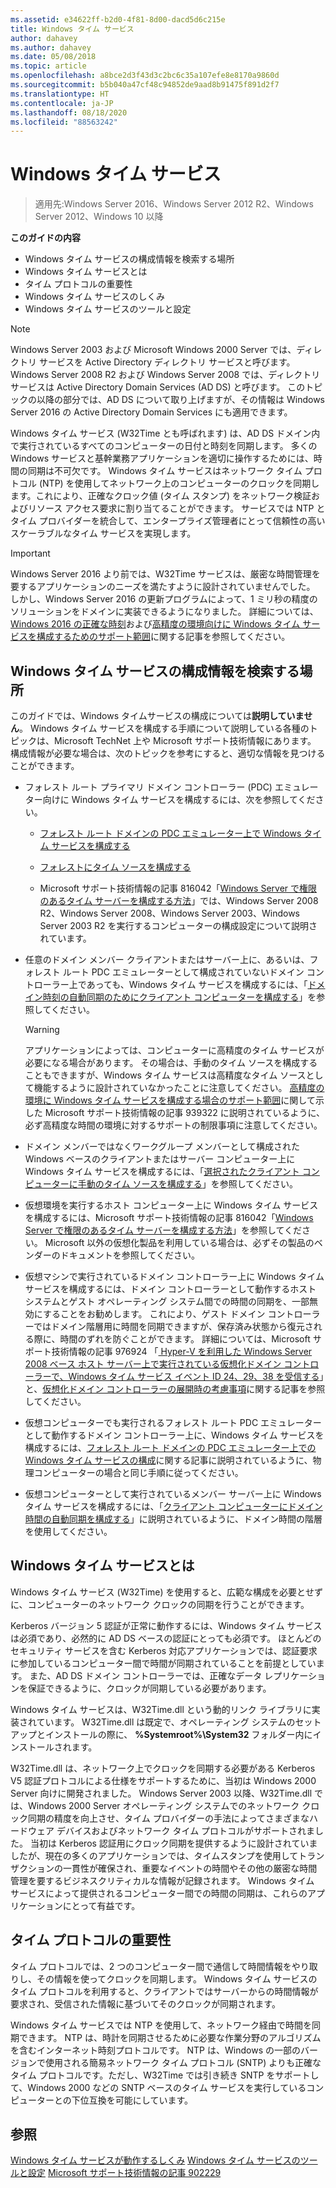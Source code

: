 ```yaml
---
ms.assetid: e34622ff-b2d0-4f81-8d00-dacd5d6c215e
title: Windows タイム サービス
author: dahavey
ms.author: dahavey
ms.date: 05/08/2018
ms.topic: article
ms.openlocfilehash: a8bce2d3f43d3c2bc6c35a107efe8e8170a9860d
ms.sourcegitcommit: b5b040a47cf48c94852de9aad8b91475f891d2f7
ms.translationtype: HT
ms.contentlocale: ja-JP
ms.lasthandoff: 08/18/2020
ms.locfileid: "88563242"
---
```

# <a name="windows-time-service"></a>Windows タイム サービス

>適用先:Windows Server 2016、Windows Server 2012 R2、Windows Server 2012、Windows 10 以降

**このガイドの内容**

* Windows タイム サービスの構成情報を検索する場所
* Windows タイム サービスとは
* タイム プロトコルの重要性
* Windows タイム サービスのしくみ
* Windows タイム サービスのツールと設定

> [!NOTE]
> Windows Server 2003 および Microsoft Windows 2000 Server では、ディレクトリ サービスを Active Directory ディレクトリ サービスと呼びます。 Windows Server 2008 R2 および Windows Server 2008 では、ディレクトリ サービスは Active Directory Domain Services (AD DS) と呼びます。 このトピックの以降の部分では、AD DS について取り上げますが、その情報は Windows Server 2016 の Active Directory Domain Services にも適用できます。

Windows タイム サービス (W32Time とも呼ばれます) は、AD DS ドメイン内で実行されているすべてのコンピューターの日付と時刻を同期します。 多くの Windows サービスと基幹業務アプリケーションを適切に操作するためには、時間の同期は不可欠です。 Windows タイム サービスはネットワーク タイム プロトコル (NTP) を使用してネットワーク上のコンピューターのクロックを同期します。これにより、正確なクロック値 (タイム スタンプ) をネットワーク検証およびリソース アクセス要求に割り当てることができます。 サービスでは NTP とタイム プロバイダーを統合して、エンタープライズ管理者にとって信頼性の高いスケーラブルなタイム サービスを実現します。

> [!IMPORTANT]
> Windows Server 2016 より前では、W32Time サービスは、厳密な時間管理を要するアプリケーションのニーズを満たすように設計されていませんでした。  しかし、Windows Server 2016 の更新プログラムによって、1 ミリ秒の精度のソリューションをドメインに実装できるようになりました。  詳細については、[Windows 2016 の正確な時刻](accurate-time.md)および[高精度の環境向けに Windows タイム サービスを構成するためのサポート範囲](support-boundary.md)に関する記事を参照してください。

## <a name="where-to-find-windows-time-service-configuration-information"></a><a name="BKMK_Config"></a>Windows タイム サービスの構成情報を検索する場所
このガイドでは、Windows タイムサービスの構成については**説明していません**。 Windows タイム サービスを構成する手順について説明している各種のトピックは、Microsoft TechNet 上や Microsoft サポート技術情報にあります。 構成情報が必要な場合は、次のトピックを参考にすると、適切な情報を見つけることができます。

-   フォレスト ルート プライマリ ドメイン コントローラー (PDC) エミュレーター向けに Windows タイム サービスを構成するには、次を参照してください。

    -   [フォレスト ルート ドメインの PDC エミュレーター上で Windows タイム サービスを構成する](/previous-versions/windows/it-pro/windows-server-2008-R2-and-2008/cc731191%28v=ws.10%29)

    -   [フォレストにタイム ソースを構成する](/previous-versions/windows/it-pro/windows-server-2008-r2-and-2008/cc794823%28v%3dws.10%29)

    -   Microsoft サポート技術情報の記事 816042「[Windows Server で権限のあるタイム サーバーを構成する方法](https://go.microsoft.com/fwlink/?LinkID=60402)」では、Windows Server 2008 R2、Windows Server 2008、Windows Server 2003、Windows Server 2003 R2 を実行するコンピューターの構成設定について説明されています。

-   任意のドメイン メンバー クライアントまたはサーバー上に、あるいは、フォレスト ルート PDC エミュレーターとして構成されていないドメイン コントローラー上であっても、Windows タイム サービスを構成するには、「[ドメイン時刻の自動同期のためにクライアント コンピューターを構成する](/previous-versions/windows/it-pro/windows-server-2008-r2-and-2008/cc816884%28v%3dws.10%29)」を参照してください。

    > [!WARNING]
    > アプリケーションによっては、コンピューターに高精度のタイム サービスが必要になる場合があります。 その場合は、手動のタイム ソースを構成することもできますが、Windows タイム サービスは高精度なタイム ソースとして機能するように設計されていなかったことに注意してください。 [高精度の環境に Windows タイム サービスを構成する場合のサポート範囲](support-boundary.md)に関して示した Microsoft サポート技術情報の記事 939322 に説明されているように、必ず高精度な時間の環境に対するサポートの制限事項に注意してください。

-   ドメイン メンバーではなくワークグループ メンバーとして構成された Windows ベースのクライアントまたはサーバー コンピューター上に Windows タイム サービスを構成するには、「[選択されたクライアント コンピューターに手動のタイム ソースを構成する](/previous-versions/windows/it-pro/windows-server-2008-r2-and-2008/cc816656%28v%3dws.10%29)」を参照してください。

-   仮想環境を実行するホスト コンピューター上に Windows タイム サービスを構成するには、Microsoft サポート技術情報の記事 816042「[Windows Server で権限のあるタイム サーバーを構成する方法](https://go.microsoft.com/fwlink/?LinkID=60402)」を参照してください。 Microsoft 以外の仮想化製品を利用している場合は、必ずその製品のベンダーのドキュメントを参照してください。

-   仮想マシンで実行されているドメイン コントローラー上に Windows タイム サービスを構成するには、ドメイン コントローラーとして動作するホスト システムとゲスト オペレーティング システム間での時間の同期を、一部無効にすることをお勧めします。 これにより、ゲスト ドメイン コントローラーではドメイン階層用に時間を同期できますが、保存済み状態から復元される際に、時間のずれを防ぐことができます。 詳細については、Microsoft サポート技術情報の記事 976924 「[ Hyper-V を利用した Windows Server 2008 ベース ホスト サーバー上で実行されている仮想化ドメイン コントローラーで、Windows タイム サービス イベント ID 24、29、38 を受信する](https://go.microsoft.com/fwlink/?LinkID=192236)」と、[仮想化ドメイン コントローラーの展開時の考慮事項](https://go.microsoft.com/fwlink/?LinkID=192235)に関する記事を参照してください。

-   仮想コンピューターでも実行されるフォレスト ルート PDC エミュレーターとして動作するドメイン コントローラー上に、Windows タイム サービスを構成するには、[フォレスト ルート ドメインの PDC エミュレーター上での Windows タイム サービスの構成](/previous-versions/windows/it-pro/windows-server-2008-R2-and-2008/cc731191%28v=ws.10%29)に関する記事に説明されているように、物理コンピューターの場合と同じ手順に従ってください。

-   仮想コンピューターとして実行されているメンバー サーバー上に Windows タイム サービスを構成するには、「[クライアント コンピューターにドメイン時間の自動同期を構成する](/previous-versions/windows/it-pro/windows-server-2008-r2-and-2008/cc816884%28v%3dws.10%29)」に説明されているように、ドメイン時間の階層を使用してください。

## <a name="what-is-the-windows-time-service"></a><a name="BKMK_WTS"></a>Windows タイム サービスとは
Windows タイム サービス (W32Time) を使用すると、広範な構成を必要とせずに、コンピューターのネットワーク クロックの同期を行うことができます。

Kerberos バージョン 5 認証が正常に動作するには、Windows タイム サービスは必須であり、必然的に AD DS ベースの認証にとっても必須です。 ほとんどのセキュリティ サービスを含む Kerberos 対応アプリケーションでは、認証要求に参加しているコンピューター間で時間が同期されていることを前提としています。 また、AD DS ドメイン コントローラーでは、正確なデータ レプリケーションを保証できるように、クロックが同期している必要があります。

Windows タイム サービスは、W32Time.dll という動的リンク ライブラリに実装されています。 W32Time.dll は既定で、オペレーティング システムのセットアップとインストールの際に、 **%Systemroot%\System32** フォルダー内にインストールされます。

W32Time.dll は、ネットワーク上でクロックを同期する必要がある Kerberos V5 認証プロトコルによる仕様をサポートするために、当初は Windows 2000 Server 向けに開発されました。 Windows Server 2003 以降、W32Time.dll では、Windows 2000 Server オペレーティング システムでのネットワーク クロック同期の精度を向上させ、タイム プロバイダーの手法によってさまざまなハードウェア デバイスおよびネットワーク タイム プロトコルがサポートされました。 当初は Kerberos 認証用にクロック同期を提供するように設計されていましたが、現在の多くのアプリケーションでは、タイムスタンプを使用してトランザクションの一貫性が確保され、重要なイベントの時間やその他の厳密な時間管理を要するビジネスクリティカルな情報が記録されます。 Windows タイム サービスによって提供されるコンピューター間での時間の同期は、これらのアプリケーションにとって有益です。

## <a name="importance-of-time-protocols"></a><a name="BKMK_TimeProtocols"></a>タイム プロトコルの重要性
タイム プロトコルでは、2 つのコンピューター間で通信して時間情報をやり取りし、その情報を使ってクロックを同期します。 Windows タイム サービスのタイム プロトコルを利用すると、クライアントではサーバーからの時間情報が要求され、受信された情報に基づいてそのクロックが同期されます。

Windows タイム サービスでは NTP を使用して、ネットワーク経由で時間を同期できます。 NTP は、時計を同期させるために必要な作業分野のアルゴリズムを含むインターネット時刻プロトコルです。 NTP は、Windows の一部のバージョンで使用される簡易ネットワーク タイム プロトコル (SNTP) よりも正確なタイム プロトコルです。ただし、W32Time では引き続き SNTP をサポートして、Windows 2000 などの SNTP ベースのタイム サービスを実行しているコンピューターとの下位互換を可能にしています。

## <a name="see-also"></a>参照
[Windows タイム サービスが動作するしくみ](How-the-Windows-Time-Service-Works.md)
[Windows タイム サービスのツールと設定](Windows-Time-Service-Tools-and-Settings.md)
[Microsoft サポート技術情報の記事 902229](https://go.microsoft.com/fwlink/?LinkId=186066)